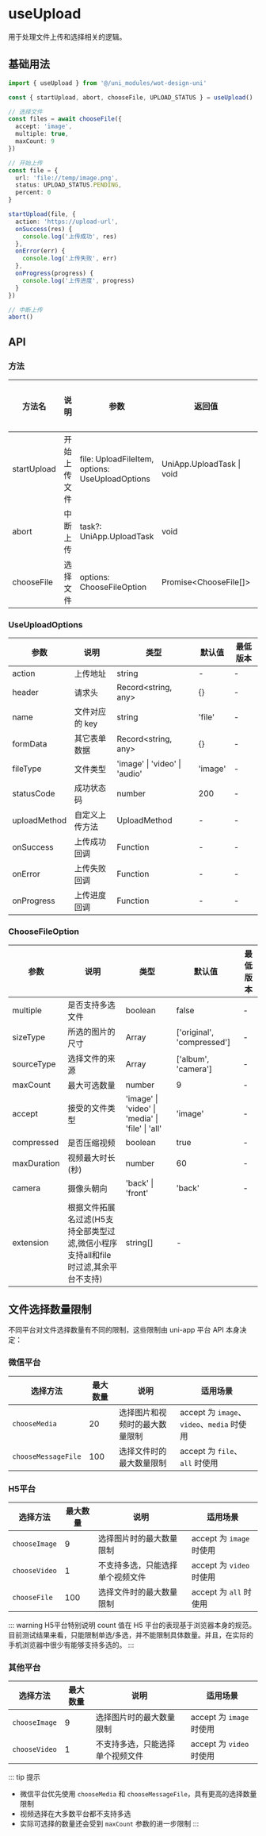 # useUpload

用于处理文件上传和选择相关的逻辑。

## 基础用法

```ts
import { useUpload } from '@/uni_modules/wot-design-uni'

const { startUpload, abort, chooseFile, UPLOAD_STATUS } = useUpload()

// 选择文件
const files = await chooseFile({
  accept: 'image',
  multiple: true,
  maxCount: 9
})

// 开始上传
const file = {
  url: 'file://temp/image.png',
  status: UPLOAD_STATUS.PENDING,
  percent: 0
}

startUpload(file, {
  action: 'https://upload-url',
  onSuccess(res) {
    console.log('上传成功', res)
  },
  onError(err) {
    console.log('上传失败', err) 
  },
  onProgress(progress) {
    console.log('上传进度', progress)
  }
})

// 中断上传
abort()
```

## API

### 方法

| 方法名 | 说明 | 参数 | 返回值 | 最低版本 |
|-------|------|------|--------|---------|
| startUpload | 开始上传文件 | file: UploadFileItem, options: UseUploadOptions | UniApp.UploadTask \| void | - |
| abort | 中断上传 | task?: UniApp.UploadTask | void | - |
| chooseFile | 选择文件 | options: ChooseFileOption | Promise<ChooseFile[]> | - |

### UseUploadOptions

| 参数 | 说明 | 类型 | 默认值 | 最低版本 |
|-----|------|------|--------|---------|
| action | 上传地址 | string | - | - |
| header | 请求头 | Record<string, any> | {} | - |
| name | 文件对应的 key | string | 'file' | - |
| formData | 其它表单数据 | Record<string, any> | {} | - |
| fileType | 文件类型 | 'image' \| 'video' \| 'audio' | 'image' | - |
| statusCode | 成功状态码 | number | 200 | - |
| uploadMethod | 自定义上传方法 | UploadMethod | - | - |
| onSuccess | 上传成功回调 | Function | - | - |
| onError | 上传失败回调 | Function | - | - |
| onProgress | 上传进度回调 | Function | - | - |

### ChooseFileOption

| 参数 | 说明 | 类型 | 默认值 | 最低版本 |
|-----|------|------|--------|---------|
| multiple | 是否支持多选文件 | boolean | false | - |
| sizeType | 所选的图片的尺寸 | Array | ['original', 'compressed'] | - |
| sourceType | 选择文件的来源 | Array | ['album', 'camera'] | - |
| maxCount | 最大可选数量 | number | 9 | - |
| accept | 接受的文件类型 | 'image' \| 'video' \| 'media' \| 'file' \| 'all' | 'image' | - |
| compressed | 是否压缩视频 | boolean | true | - |
| maxDuration | 视频最大时长(秒) | number | 60 | - |
| camera | 摄像头朝向 | 'back' \| 'front' | 'back' | - |
| extension | 根据文件拓展名过滤(H5支持全部类型过滤,微信小程序支持all和file时过滤,其余平台不支持) | string[] | - |

## 文件选择数量限制

不同平台对文件选择数量有不同的限制，这些限制由 uni-app 平台 API 本身决定：

### 微信平台

| 选择方法 | 最大数量 | 说明 | 适用场景 |
|---------|---------|------|----------|
| `chooseMedia` | 20 | 选择图片和视频时的最大数量限制 | accept 为 `image`、`video`、`media` 时使用 |
| `chooseMessageFile` | 100 | 选择文件时的最大数量限制 | accept 为 `file`、`all` 时使用 |

### H5平台

| 选择方法 | 最大数量 | 说明 | 适用场景 |
|---------|---------|------|----------|
| `chooseImage` | 9 | 选择图片时的最大数量限制 | accept 为 `image` 时使用 |
| `chooseVideo` | 1 | 不支持多选，只能选择单个视频文件 | accept 为 `video` 时使用 |
| `chooseFile` | 100 | 选择文件时的最大数量限制 | accept 为 `all` 时使用 |

::: warning H5平台特别说明
count 值在 H5 平台的表现基于浏览器本身的规范。目前测试结果来看，只能限制单选/多选，并不能限制具体数量。并且，在实际的手机浏览器中很少有能够支持多选的。
:::

### 其他平台

| 选择方法 | 最大数量 | 说明 | 适用场景 |
|---------|---------|------|----------|
| `chooseImage` | 9 | 选择图片时的最大数量限制 | accept 为 `image` 时使用 |
| `chooseVideo` | 1 | 不支持多选，只能选择单个视频文件 | accept 为 `video` 时使用 |

::: tip 提示
- 微信平台优先使用 `chooseMedia` 和 `chooseMessageFile`，具有更高的选择数量限制
- 视频选择在大多数平台都不支持多选
- 实际可选择的数量还会受到 `maxCount` 参数的进一步限制
:::
